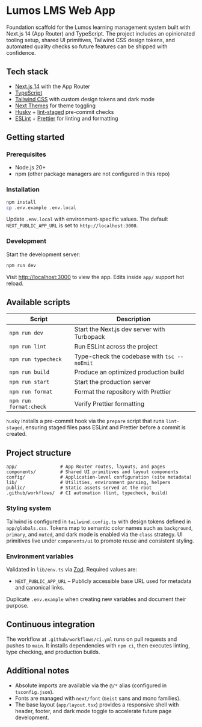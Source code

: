 # Lumos LMS Web App

Foundation scaffold for the Lumos learning management system built with Next.js 14 (App Router) and TypeScript. The project includes an opinionated tooling setup, shared UI primitives, Tailwind CSS design tokens, and automated quality checks so future features can be shipped with confidence.

## Tech stack

- [Next.js 14](https://nextjs.org/) with the App Router
- [TypeScript](https://www.typescriptlang.org/)
- [Tailwind CSS](https://tailwindcss.com/) with custom design tokens and dark mode
- [Next Themes](https://github.com/pacocoursey/next-themes) for theme toggling
- [Husky](https://typicode.github.io/husky) + [lint-staged](https://github.com/okonet/lint-staged) pre-commit checks
- [ESLint](https://eslint.org/) + [Prettier](https://prettier.io/) for linting and formatting

## Getting started

### Prerequisites

- Node.js 20+
- npm (other package managers are not configured in this repo)

### Installation

```bash
npm install
cp .env.example .env.local
```

Update `.env.local` with environment-specific values. The default `NEXT_PUBLIC_APP_URL` is set to `http://localhost:3000`.

### Development

Start the development server:

```bash
npm run dev
```

Visit [http://localhost:3000](http://localhost:3000) to view the app. Edits inside `app/` support hot reload.

## Available scripts

| Script                 | Description                                 |
| ---------------------- | ------------------------------------------- |
| `npm run dev`          | Start the Next.js dev server with Turbopack |
| `npm run lint`         | Run ESLint across the project               |
| `npm run typecheck`    | Type-check the codebase with `tsc --noEmit` |
| `npm run build`        | Produce an optimized production build       |
| `npm run start`        | Start the production server                 |
| `npm run format`       | Format the repository with Prettier         |
| `npm run format:check` | Verify Prettier formatting                  |

`husky` installs a pre-commit hook via the `prepare` script that runs `lint-staged`, ensuring staged files pass ESLint and Prettier before a commit is created.

## Project structure

```
app/                # App Router routes, layouts, and pages
components/         # Shared UI primitives and layout components
config/             # Application-level configuration (site metadata)
lib/                # Utilities, environment parsing, helpers
public/             # Static assets served at the root
.github/workflows/  # CI automation (lint, typecheck, build)
```

### Styling system

Tailwind is configured in `tailwind.config.ts` with design tokens defined in `app/globals.css`. Tokens map to semantic color names such as `background`, `primary`, and `muted`, and dark mode is enabled via the `class` strategy. UI primitives live under `components/ui` to promote reuse and consistent styling.

### Environment variables

Validated in `lib/env.ts` via [Zod](https://zod.dev/). Required values are:

- `NEXT_PUBLIC_APP_URL` – Publicly accessible base URL used for metadata and canonical links.

Duplicate `.env.example` when creating new variables and document their purpose.

## Continuous integration

The workflow at `.github/workflows/ci.yml` runs on pull requests and pushes to `main`. It installs dependencies with `npm ci`, then executes linting, type checking, and production builds.

## Additional notes

- Absolute imports are available via the `@/*` alias (configured in `tsconfig.json`).
- Fonts are managed with `next/font` (`Geist` sans and mono families).
- The base layout (`app/layout.tsx`) provides a responsive shell with header, footer, and dark mode toggle to accelerate future page development.
